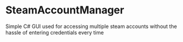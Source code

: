 # SteamAccountManager
Simple C# GUI used for accessing multiple steam accounts without the hassle of entering credentials every time
